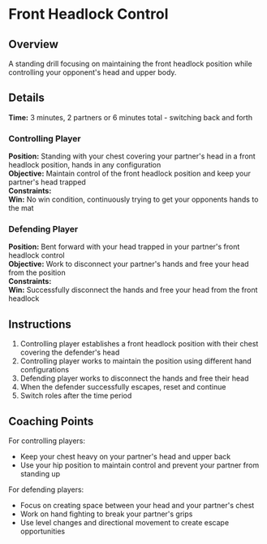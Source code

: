 # Front Headlock Control

## Overview
A standing drill focusing on maintaining the front headlock position while controlling your opponent's head and upper body.

## Details
**Time:** 3 minutes, 2 partners or 6 minutes total - switching back and forth  

### Controlling Player
**Position:** Standing with your chest covering your partner's head in a front headlock position, hands in any configuration  
**Objective:** Maintain control of the front headlock position and keep your partner's head trapped  
**Constraints:**  
**Win:** No win condition, continuously trying to get your opponents hands to the mat 

### Defending Player
**Position:** Bent forward with your head trapped in your partner's front headlock control  
**Objective:** Work to disconnect your partner's hands and free your head from the position  
**Constraints:**  
**Win:** Successfully disconnect the hands and free your head from the front headlock  

## Instructions
1. Controlling player establishes a front headlock position with their chest covering the defender's head
2. Controlling player works to maintain the position using different hand configurations
3. Defending player works to disconnect the hands and free their head
4. When the defender successfully escapes, reset and continue
5. Switch roles after the time period

## Coaching Points
For controlling players:
- Keep your chest heavy on your partner's head and upper back
- Use your hip position to maintain control and prevent your partner from standing up

For defending players:
- Focus on creating space between your head and your partner's chest
- Work on hand fighting to break your partner's grips
- Use level changes and directional movement to create escape opportunities
